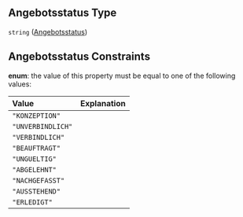 ## Angebotsstatus Type

`string` ([Angebotsstatus](angebotsstatus.md))

## Angebotsstatus Constraints

**enum**: the value of this property must be equal to one of the following values:

| Value             | Explanation |
| :---------------- | :---------- |
| `"KONZEPTION"`    |             |
| `"UNVERBINDLICH"` |             |
| `"VERBINDLICH"`   |             |
| `"BEAUFTRAGT"`    |             |
| `"UNGUELTIG"`     |             |
| `"ABGELEHNT"`     |             |
| `"NACHGEFASST"`   |             |
| `"AUSSTEHEND"`    |             |
| `"ERLEDIGT"`      |             |
